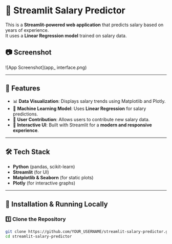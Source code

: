 # 🚀 Streamlit Salary Predictor

This is a **Streamlit-powered web application** that predicts salary based on years of experience.  
It uses a **Linear Regression model** trained on salary data.

## 📷 **Screenshot**
![App Screenshot](app_
interface.png)

---

## 📌 **Features**
- 📊 **Data Visualization**: Displays salary trends using Matplotlib and Plotly.
- 🤖 **Machine Learning Model**: Uses **Linear Regression** for salary predictions.
- 📝 **User Contribution**: Allows users to contribute new salary data.
- 🎨 **Interactive UI**: Built with Streamlit for a **modern and responsive experience**.

---

## 🛠 **Tech Stack**
- **Python** (pandas, scikit-learn)
- **Streamlit** (for UI)
- **Matplotlib & Seaborn** (for static plots)
- **Plotly** (for interactive graphs)

---

## 🚀 **Installation & Running Locally**
### **1️⃣ Clone the Repository**
```bash
git clone https://github.com/YOUR_USERNAME/streamlit-salary-predictor.git
cd streamlit-salary-predictor
